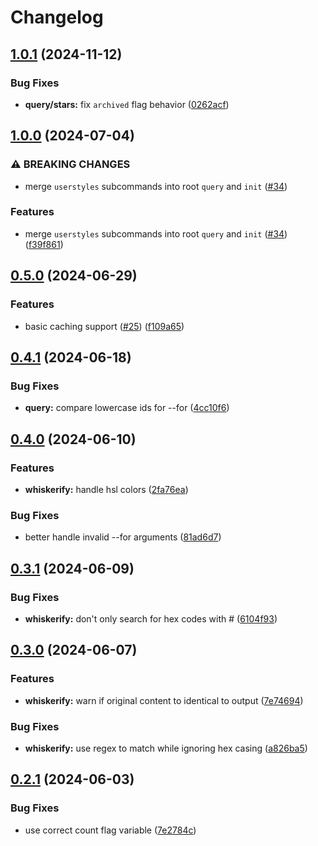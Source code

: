 # Changelog

## [1.0.1](https://github.com/uncenter/purr/compare/v1.0.0...v1.0.1) (2024-11-12)


### Bug Fixes

* **query/stars:** fix `archived` flag behavior ([0262acf](https://github.com/uncenter/purr/commit/0262acf05b467b5d950c1930c2f5dfb2bb381b99))

## [1.0.0](https://github.com/uncenter/purr/compare/v0.5.0...v1.0.0) (2024-07-04)


### ⚠ BREAKING CHANGES

* merge `userstyles` subcommands into root `query` and `init` ([#34](https://github.com/uncenter/purr/issues/34))

### Features

* merge `userstyles` subcommands into root `query` and `init` ([#34](https://github.com/uncenter/purr/issues/34)) ([f39f861](https://github.com/uncenter/purr/commit/f39f8613445bdddc44c44abdfa71ab0b1533ef67))

## [0.5.0](https://github.com/uncenter/purr/compare/v0.4.1...v0.5.0) (2024-06-29)


### Features

* basic caching support ([#25](https://github.com/uncenter/purr/issues/25)) ([f109a65](https://github.com/uncenter/purr/commit/f109a65c3faf3a713bb1e723d0e650ff029f947c))

## [0.4.1](https://github.com/uncenter/purr/compare/v0.4.0...v0.4.1) (2024-06-18)


### Bug Fixes

* **query:** compare lowercase ids for --for ([4cc10f6](https://github.com/uncenter/purr/commit/4cc10f6c8b851a50d77e08a302240287becc2d86))

## [0.4.0](https://github.com/uncenter/purr/compare/v0.3.1...v0.4.0) (2024-06-10)


### Features

* **whiskerify:** handle hsl colors ([2fa76ea](https://github.com/uncenter/purr/commit/2fa76ea44c64dbb8c48e1e96f6b437dbd8e0fe90))


### Bug Fixes

* better handle invalid --for arguments ([81ad6d7](https://github.com/uncenter/purr/commit/81ad6d75de8e468cd1e053cf7e36a98e1c66859a))

## [0.3.1](https://github.com/uncenter/purr/compare/v0.3.0...v0.3.1) (2024-06-09)


### Bug Fixes

* **whiskerify:** don't only search for hex codes with # ([6104f93](https://github.com/uncenter/purr/commit/6104f933fba836ad026506362b8b44cd71c5a797))

## [0.3.0](https://github.com/uncenter/purr/compare/v0.2.1...v0.3.0) (2024-06-07)


### Features

* **whiskerify:** warn if original content to identical to output ([7e74694](https://github.com/uncenter/purr/commit/7e74694e78bb4d6a24e73608e268078f40b3df27))


### Bug Fixes

* **whiskerify:** use regex to match while ignoring hex casing ([a826ba5](https://github.com/uncenter/purr/commit/a826ba569fae27886a29e4ce1b2d2565e012739d))

## [0.2.1](https://github.com/uncenter/purr/compare/v0.2.0...v0.2.1) (2024-06-03)


### Bug Fixes

* use correct count flag variable ([7e2784c](https://github.com/uncenter/purr/commit/7e2784c79974ffe936b8d0f1180823bd87c36742))
